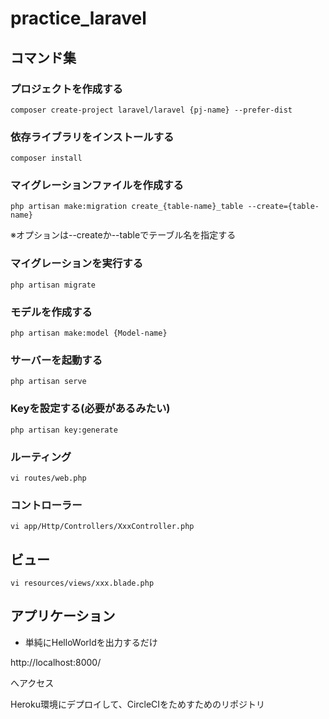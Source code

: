 # practice_laravel

## コマンド集

### プロジェクトを作成する

```
composer create-project laravel/laravel {pj-name} --prefer-dist
```
### 依存ライブラリをインストールする

```
composer install
```
### マイグレーションファイルを作成する

```
php artisan make:migration create_{table-name}_table --create={table-name}
```
※オプションは--createか--tableでテーブル名を指定する

### マイグレーションを実行する

```
php artisan migrate
```

### モデルを作成する

```
php artisan make:model {Model-name}
```

### サーバーを起動する

```
php artisan serve
```

### Keyを設定する(必要があるみたい)

```
php artisan key:generate
```

### ルーティング

```
vi routes/web.php
```

### コントローラー

```
vi app/Http/Controllers/XxxController.php
```

## ビュー

```
vi resources/views/xxx.blade.php
```

## アプリケーション
* 単純にHelloWorldを出力するだけ

http://localhost:8000/

へアクセス

Heroku環境にデプロイして、CircleCIをためすためのリポジトリ

